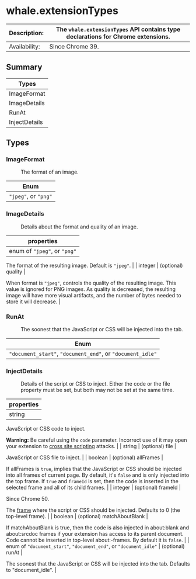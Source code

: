 # whale.extensionTypes

| Description: | The `whale.extensionTypes` API contains type declarations for Chrome extensions. |
|---|---|
| Availability: | Since Chrome 39. |

<section id="toc">

## Summary

| Types |
|---|
| [ImageFormat](#type-ImageFormat) |
| [ImageDetails](#type-ImageDetails) |
| [RunAt](#type-RunAt) |
| [InjectDetails](#type-InjectDetails) |

</section>

<section>

<div class="api-reference">

## Types

<div>

### ImageFormat

<dd>The format of an image.</dd>

| Enum |
|---|
| `"jpeg"`, or `"png"` |

</div>

<div>

### ImageDetails

<dd>Details about the format and quality of an image.</dd>

| properties |
|---|
| enum of `"jpeg"`, or `"png"` | <span class="optional">(optional)</span> format | 

The format of the resulting image. Default is `"jpeg"`.
 |
| integer | <span class="optional">(optional)</span> quality | 

When format is `"jpeg"`, controls the quality of the resulting image. This value is ignored for PNG images. As quality is decreased, the resulting image will have more visual artifacts, and the number of bytes needed to store it will decrease.
 |

</div>

<div>

### RunAt

<dd>The soonest that the JavaScript or CSS will be injected into the tab.</dd>

| Enum |
|---|
| `"document_start"`, `"document_end"`, or `"document_idle"` |

</div>

<div>

### InjectDetails

<dd>Details of the script or CSS to inject. Either the code or the file property must be set, but both may not be set at the same time.</dd>

| properties |
|---|
| string | <span class="optional">(optional)</span> code | 

JavaScript or CSS code to inject.

**Warning:**
Be careful using the `code` parameter. Incorrect use of it may open your extension to [cross site scripting](https://en.wikipedia.org/wiki/Cross-site_scripting) attacks.
 |
| string | <span class="optional">(optional)</span> file | 

JavaScript or CSS file to inject.
 |
| boolean | <span class="optional">(optional)</span> allFrames | 

If allFrames is `true`, implies that the JavaScript or CSS should be injected into all frames of current page. By default, it's `false` and is only injected into the top frame. If `true` and `frameId` is set, then the code is inserted in the selected frame and all of its child frames.
 |
| integer | <span class="optional">(optional)</span> frameId | 

Since Chrome 50.

The [frame](webNavigation#frame_ids) where the script or CSS should be injected. Defaults to 0 (the top-level frame).
 |
| boolean | <span class="optional">(optional)</span> matchAboutBlank | 

If matchAboutBlank is true, then the code is also injected in about:blank and about:srcdoc frames if your extension has access to its parent document. Code cannot be inserted in top-level about:-frames. By default it is `false`.
 |
| enum of `"document_start"`, `"document_end"`, or `"document_idle"` | <span class="optional">(optional)</span> runAt | 

The soonest that the JavaScript or CSS will be injected into the tab. Defaults to "document_idle".
 |

</div>

</div>

</section>